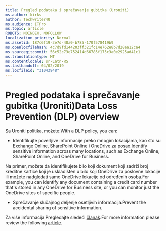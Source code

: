 ```yaml
---
title: Pregled podataka i sprečavanje gubitka (Uroniti)
ms.author: kirks
author: Techwriter40
ms.audience: ITPro
ms.topic: article
ROBOTS: NOINDEX, NOFOLLOW
localization_priority: Normal
ms.assetid: 187c6f19-3e7d-48a0-b785-170f578419b9
ms.openlocfilehash: 4c7d9fd144203ff321fc14e762e8b7d28ea12ca4
ms.sourcegitcommit: 56c52c73e752414d66785f175c3a0e2925ad41c1
ms.translationtype: MT
ms.contentlocale: sr-Latn-RS
ms.lasthandoff: 04/02/2019
ms.locfileid: "31043948"
---
```

# <a name="data-loss-prevention-dlp-overview"></a><span data-ttu-id="fddf1-102">Pregled podataka i sprečavanje gubitka (Uroniti)</span><span class="sxs-lookup"><span data-stu-id="fddf1-102">Data Loss Prevention (DLP) overview</span></span>

<span data-ttu-id="fddf1-103">Sa Uroniti politika, možete:</span><span class="sxs-lookup"><span data-stu-id="fddf1-103">With a DLP policy, you can:</span></span>

- <span data-ttu-id="fddf1-104">Identifikujte poverljive informacije preko mnogim lokacijama, kao što su Exchange Online, SharePoint Online i OneDrive za posao.</span><span class="sxs-lookup"><span data-stu-id="fddf1-104">Identify sensitive information across many locations, such as Exchange Online, SharePoint Online, and OneDrive for Business.</span></span>


<span data-ttu-id="fddf1-105">Na primer, možete da identifikujete bilo koji dokument koji sadrži broj kreditne kartice koji je uskladišten u bilo koji OneDrive za poslovne lokacije ili možete nadgledati samo OneDrive lokacije od određenih osoba.</span><span class="sxs-lookup"><span data-stu-id="fddf1-105">For example, you can identify any document containing a credit card number that's stored in any OneDrive for Business site, or you can monitor just the OneDrive sites of specific people.</span></span>

- <span data-ttu-id="fddf1-106">Sprečavanje slučajnog deljenje osetljivih informacija.</span><span class="sxs-lookup"><span data-stu-id="fddf1-106">Prevent the accidental sharing of sensitive information.</span></span>


<span data-ttu-id="fddf1-107">Za više informacija Pregledajte sledeći [članak](https://docs.microsoft.com/en-us/office365/securitycompliance/data-loss-prevention-policies).</span><span class="sxs-lookup"><span data-stu-id="fddf1-107">For more information please review the following [article](https://docs.microsoft.com/en-us/office365/securitycompliance/data-loss-prevention-policies).</span></span>


